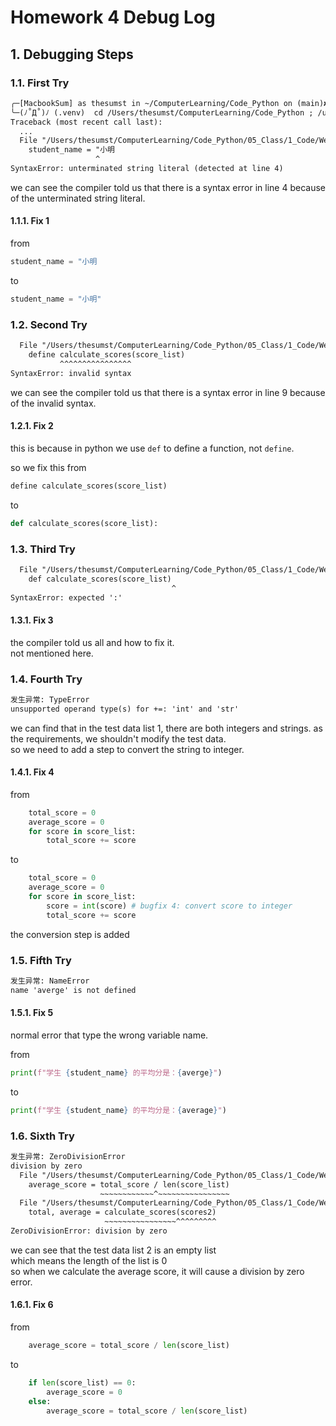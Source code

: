 # Homework 4 Debug Log

## 1. Debugging Steps

### 1.1. First Try

```txt
╭─[MacbookSum] as thesumst in ~/ComputerLearning/Code_Python on (main)✘✘✘                                                                                              18:04:34
╰─(ﾉ˚Д˚)ﾉ (.venv)  cd /Users/thesumst/ComputerLearning/Code_Python ; /usr/bin/env /Users/thesumst/ComputerLearning/Code_Python/.venv/bin/python /Users/thesumst/.vscode/extensions/ms-python.debugpy-2025.10.0-darwin-arm64/bundled/libs/debugpy/adapter/../../debugpy/launcher 61218 -- /Users/thesumst/ComputerLearning/Code_Python/05_Class/1_Code/Week5/homework/buggy.py 
Traceback (most recent call last):
  ...
  File "/Users/thesumst/ComputerLearning/Code_Python/05_Class/1_Code/Week5/homework/buggy.py", line 4
    student_name = "小明
                   ^
SyntaxError: unterminated string literal (detected at line 4)
```

we can see the compiler told us that there is a syntax error in line 4 because of the unterminated string literal.  

#### 1.1.1. Fix 1

from

```python
student_name = "小明
```

to

```python
student_name = "小明"
```

### 1.2. Second Try

```txt
  File "/Users/thesumst/ComputerLearning/Code_Python/05_Class/1_Code/Week5/homework/buggy.py", line 9
    define calculate_scores(score_list)
           ^^^^^^^^^^^^^^^^
SyntaxError: invalid syntax
```

we can see the compiler told us that there is a syntax error in line 9 because of the invalid syntax.

#### 1.2.1. Fix 2

this is because in python we use `def` to define a function, not `define`.

so we fix this from

```python
define calculate_scores(score_list)
```

to

```python
def calculate_scores(score_list):
```

### 1.3. Third Try

```txt
  File "/Users/thesumst/ComputerLearning/Code_Python/05_Class/1_Code/Week5/homework/buggy.py", line 10
    def calculate_scores(score_list)
                                    ^
SyntaxError: expected ':'
```

#### 1.3.1. Fix 3

the compiler told us all and how to fix it.  
not mentioned here.  

### 1.4. Fourth Try

```txt
发生异常: TypeError
unsupported operand type(s) for +=: 'int' and 'str'
```

we can find that in the test data list 1, there are both integers and strings.
as the requirements, we shouldn't modify the test data.  
so we need to add a step to convert the string to integer.  

#### 1.4.1. Fix 4

from

```python
    total_score = 0
    average_score = 0
    for score in score_list:
        total_score += score
```

to

```python
    total_score = 0
    average_score = 0
    for score in score_list:
        score = int(score) # bugfix 4: convert score to integer
        total_score += score
```

the conversion step is added  

### 1.5. Fifth Try

```txt
发生异常: NameError
name 'averge' is not defined
```

#### 1.5.1. Fix 5

normal error that type the wrong variable name.

from

```python
print(f"学生 {student_name} 的平均分是：{averge}")
```

to

```python
print(f"学生 {student_name} 的平均分是：{average}")
```

### 1.6. Sixth Try

```txt
发生异常: ZeroDivisionError
division by zero
  File "/Users/thesumst/ComputerLearning/Code_Python/05_Class/1_Code/Week5/homework/buggy.py", line 17, in calculate_scores
    average_score = total_score / len(score_list)
                    ~~~~~~~~~~~~^~~~~~~~~~~~~~~~~
  File "/Users/thesumst/ComputerLearning/Code_Python/05_Class/1_Code/Week5/homework/buggy.py", line 28, in <module>
    total, average = calculate_scores(scores2)
                     ~~~~~~~~~~~~~~~~^^^^^^^^^
ZeroDivisionError: division by zero
```

we can see that the test data list 2 is an empty list  
which means the length of the list is 0  
so when we calculate the average score, it will cause a division by zero error.

#### 1.6.1. Fix 6

from

```python
    average_score = total_score / len(score_list)
```

to

```python
    if len(score_list) == 0:
        average_score = 0
    else:
        average_score = total_score / len(score_list)
```
